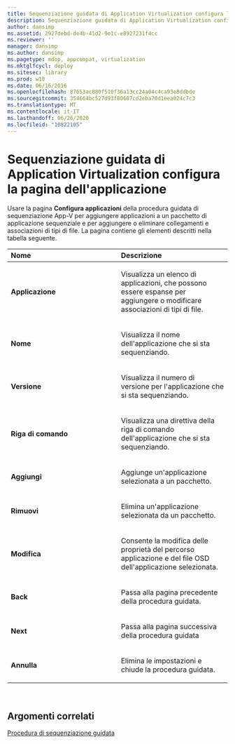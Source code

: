 ```yaml
---
title: Sequenziazione guidata di Application Virtualization configura la pagina dell'applicazione
description: Sequenziazione guidata di Application Virtualization configura la pagina dell'applicazione
author: dansimp
ms.assetid: 2927debd-de4b-41d2-9e1c-e8927231f4cc
ms.reviewer: ''
manager: dansimp
ms.author: dansimp
ms.pagetype: mdop, appcompat, virtualization
ms.mktglfcycl: deploy
ms.sitesec: library
ms.prod: w10
ms.date: 06/16/2016
ms.openlocfilehash: 87653ac880f510f36a13cc24a04c4ca93e8ddbde
ms.sourcegitcommit: 354664bc527d93f80687cd2eba70d1eea024c7c3
ms.translationtype: MT
ms.contentlocale: it-IT
ms.lasthandoff: 06/26/2020
ms.locfileid: "10822105"
---
```

# Sequenziazione guidata di Application Virtualization configura la pagina dell'applicazione


Usare la pagina **Configura applicazioni** della procedura guidata di sequenziazione App-V per aggiungere applicazioni a un pacchetto di applicazione sequenziale e per aggiungere o eliminare collegamenti e associazioni di tipi di file. La pagina contiene gli elementi descritti nella tabella seguente.

<table>
<colgroup>
<col width="50%" />
<col width="50%" />
</colgroup>
<thead>
<tr class="header">
<th align="left">Nome</th>
<th align="left">Descrizione</th>
</tr>
</thead>
<tbody>
<tr class="odd">
<td align="left"><p><strong>Applicazione</strong></p></td>
<td align="left"><p>Visualizza un elenco di applicazioni, che possono essere espanse per aggiungere o modificare associazioni di tipi di file.</p></td>
</tr>
<tr class="even">
<td align="left"><p><strong>Nome</strong></p></td>
<td align="left"><p>Visualizza il nome dell'applicazione che si sta sequenziando.</p></td>
</tr>
<tr class="odd">
<td align="left"><p><strong>Versione</strong></p></td>
<td align="left"><p>Visualizza il numero di versione per l'applicazione che si sta sequenziando.</p></td>
</tr>
<tr class="even">
<td align="left"><p><strong>Riga di comando</strong></p></td>
<td align="left"><p>Visualizza una direttiva della riga di comando dell'applicazione che si sta sequenziando.</p></td>
</tr>
<tr class="odd">
<td align="left"><p><strong>Aggiungi</strong></p></td>
<td align="left"><p>Aggiunge un'applicazione selezionata a un pacchetto.</p></td>
</tr>
<tr class="even">
<td align="left"><p><strong>Rimuovi</strong></p></td>
<td align="left"><p>Elimina un'applicazione selezionata da un pacchetto.</p></td>
</tr>
<tr class="odd">
<td align="left"><p><strong>Modifica</strong></p></td>
<td align="left"><p>Consente la modifica delle proprietà del percorso applicazione e del file OSD dell'applicazione selezionata.</p></td>
</tr>
<tr class="even">
<td align="left"><p><strong>Back</strong></p></td>
<td align="left"><p>Passa alla pagina precedente della procedura guidata.</p></td>
</tr>
<tr class="odd">
<td align="left"><p><strong>Next</strong></p></td>
<td align="left"><p>Passa alla pagina successiva della procedura guidata</p></td>
</tr>
<tr class="even">
<td align="left"><p><strong>Annulla</strong></p></td>
<td align="left"><p>Elimina le impostazioni e chiude la procedura guidata.</p></td>
</tr>
</tbody>
</table>

 

## Argomenti correlati


[Procedura di sequenziazione guidata](sequencing-wizard.md)

 

 





